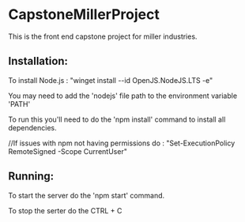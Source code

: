 # CapstoneMillerProject
This is the front end capstone project for miller industries.

Installation:
-----------------------------------------------------------------
To install Node.js : "winget install --id OpenJS.NodeJS.LTS -e"

You may need to add the 'nodejs' file path to the environment variable 'PATH'

To run this you'll need to do the 'npm install' command to install all dependencies.


//If issues with npm not having permissions do : "Set-ExecutionPolicy RemoteSigned -Scope CurrentUser"


Running:
-----------------------------------------------------------------
To start the server do the 'npm start' command.

To stop the serter do the CTRL + C